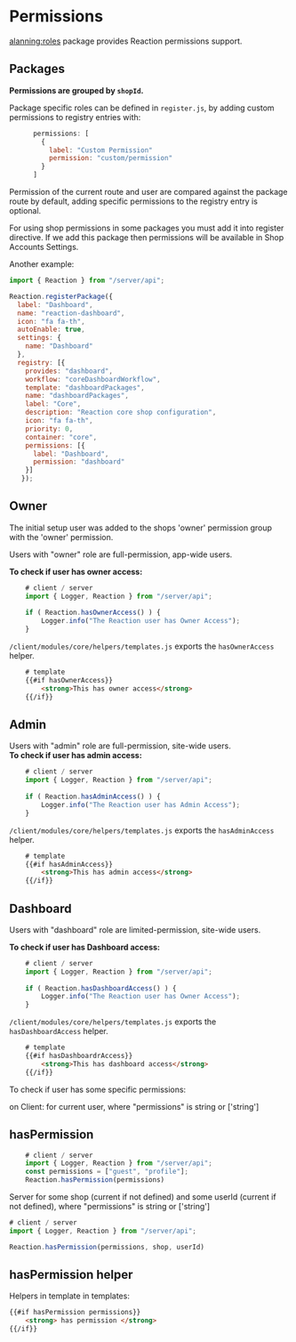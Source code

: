 # Permissions
[alanning:roles](https://github.com/alanning/meteor-roles) package provides Reaction permissions support.

## Packages
**Permissions are grouped by `shopId`.**

Package specific roles can be defined in `register.js`, by adding custom permissions to registry entries with:

```js
      permissions: [
        {
          label: "Custom Permission"
          permission: "custom/permission"
        }
      ]
```

Permission of the current route and user are compared against the package route by default, adding specific permissions to the registry entry is optional.

For using shop permissions in some packages you must add it into register directive. If we add this package then permissions will be available in Shop Accounts Settings.

Another example:

```js
import { Reaction } from "/server/api";

Reaction.registerPackage({
  label: "Dashboard",
  name: "reaction-dashboard",
  icon: "fa fa-th",
  autoEnable: true,
  settings: {
    name: "Dashboard"
  },
  registry: [{
    provides: "dashboard",
    workflow: "coreDashboardWorkflow",
    template: "dashboardPackages",
    name: "dashboardPackages",
    label: "Core",
    description: "Reaction core shop configuration",
    icon: "fa fa-th",
    priority: 0,
    container: "core",
    permissions: [{
      label: "Dashboard",
      permission: "dashboard"
    }]
   });
```

## Owner
The initial setup user was added to the shops 'owner' permission group with the 'owner' permission.

Users with "owner" role are full-permission, app-wide users.

**To check if user has owner access:**

```js
    # client / server
    import { Logger, Reaction } from "/server/api";
    
    if ( Reaction.hasOwnerAccess() ) {
    	Logger.info("The Reaction user has Owner Access");
    }
```

`/client/modules/core/helpers/templates.js` exports the `hasOwnerAccess` helper.


```html
    # template
    {{#if hasOwnerAccess}}
    	<strong>This has owner access</strong>
    {{/if}}
```

## Admin
Users with "admin" role are full-permission, site-wide users.<br>**To check if user has admin access:**

```js
    # client / server
    import { Logger, Reaction } from "/server/api";
    
    if ( Reaction.hasAdminAccess() ) {
    	Logger.info("The Reaction user has Admin Access");
    }
```

`/client/modules/core/helpers/templates.js` exports the `hasAdminAccess` helper.


```html
    # template
    {{#if hasAdminAccess}}
    	<strong>This has admin access</strong>
    {{/if}}
```

## Dashboard
Users with "dashboard" role are limited-permission, site-wide users.

**To check if user has Dashboard access:**

```js
    # client / server
    import { Logger, Reaction } from "/server/api";
    
    if ( Reaction.hasDashboardAccess() ) {
    	Logger.info("The Reaction user has Owner Access");
    }
```

`/client/modules/core/helpers/templates.js` exports the `hasDashboardAccess` helper.


```html
    # template
    {{#if hasDashboardrAccess}}
    	<strong>This has dashboard access</strong>
    {{/if}}
```
To check if user has some specific permissions:

on Client: for current user, where "permissions" is string or ['string']

## hasPermission

```js
	# client / server
	import { Logger, Reaction } from "/server/api";
	const permissions = ["guest", "profile"];
	Reaction.hasPermission(permissions)
```

Server for some shop (current if not defined) and some userId (current if not defined), where "permissions" is string or ['string']

```js
# client / server
import { Logger, Reaction } from "/server/api";

Reaction.hasPermission(permissions, shop, userId)
```

## hasPermission helper

Helpers in template in templates:

```html
{{#if hasPermission permissions}}
	<strong> has permission </strong>
{{/if}}
```
